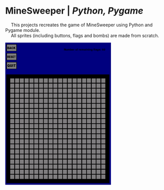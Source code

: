 # MineSweeper | _Python, Pygame_

&emsp; This projects recreates the game of MineSweeper using Python and Pygame module. <br />
&emsp; All sprites (including buttons, flags and bombs) are made from scratch. <br />

![](https://github.com/Razvan48/MineSweeper-in-Python/blob/main/MineSweeper.gif)

